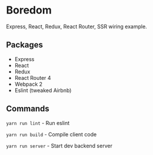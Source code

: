 # Boredom

Express, React, Redux, React Router, SSR wiring example.

## Packages

- Express
- React
- Redux
- React Router 4
- Webpack 2
- Eslint (tweaked Airbnb)

## Commands

`yarn run lint` - Run eslint

`yarn run build` - Compile client code

`yarn run server` - Start dev backend server
